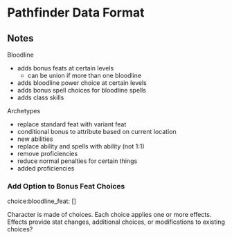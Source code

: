 # Pathfinder Data Format

## Notes

Bloodline
- adds bonus feats at certain levels
  - can be union if more than one bloodline
- adds bloodline power choice at certain levels
- adds bonus spell choices for bloodline spells
- adds class skills

Archetypes
- replace standard feat with variant feat
- conditional bonus to attribute based on current location
- new abilities
- replace ability and spells with ability (not 1:1)
- remove proficiencies
- reduce normal penalties for certain things
- added proficiencies

### Add Option to Bonus Feat Choices

choice:bloodline_feat: []


Character is made of choices.
Each choice applies one or more effects.
Effects provide stat changes, additional choices, or modifications to existing choices?

